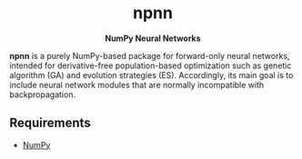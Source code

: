<div align="center">

# npnn

**NumPy Neural Networks**

</div>

**npnn** is a purely NumPy-based package for forward-only neural networks, intended for derivative-free population-based optimization such as genetic algorithm (GA) and evolution strategies (ES). Accordingly, its main goal is to include neural network modules that are normally incompatible with backpropagation.

## Requirements
- [NumPy](https://numpy.org/)
